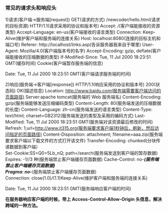 ### 常见的请求头和响应头

1)请求(客户端->服务端[request])
GET(请求的方式) /newcoder/hello.html(请求的目标资源) HTTP/1.1(请求采用的协议和版本号)
Accept: _/_(客户端能接收的资源类型)
Accept-Language: en-us(客户端接收的语言类型)
Connection: Keep-Alive(维护客户端和服务端的连接关系)
Host: localhost:8080(连接的目标主机和端口号)
Referer: http://localhost/links.asp(告诉服务器我来自于哪里)
User-Agent: Mozilla/4.0(客户端版本号的名字)
Accept-Encoding: gzip, deflate(客户端能接收的压缩数据的类型)
If-Modified-Since: Tue, 11 Jul 2000 18:23:51 GMT(缓存时间)
Cookie(客户端暂存服务端的信息)

Date: Tue, 11 Jul 2000 18:23:51 GMT(客户端请求服务端的时间)

2)响应(服务端->客户端[response])
HTTP/1.1(响应采用的协议和版本号) 200(状态码) OK(描述信息)
Location: http://www.baidu.com(服务端需要客户端访问的页面路径)
Server:apache tomcat(服务端的 Web 服务端名)
Content-Encoding: gzip(服务端能够发送压缩编码类型)
Content-Length: 80(服务端发送的压缩数据的长度)
Content-Language: zh-cn(服务端发送的语言类型)
Content-Type: text/html; charset=GB2312(服务端发送的类型及采用的编码方式)
Last-Modified: Tue, 11 Jul 2000 18:23:51 GMT(服务端对该资源最后修改的时间)
Refresh: 1;url=http://www.it315.org(服务端要求客户端1秒钟后，刷新，然后访问指定的页面路径)
Content-Disposition: attachment; filename=aaa.zip(服务端要求客户端以下载文件的方式打开该文件)
Transfer-Encoding: chunked(分块传递数据到客户端）  
 Set-Cookie:SS=Q0=5Lb_nQ; path=/search(服务端发送到客户端的暂存数据)
Expires: -1//3 种(服务端禁止客户端缓存页面数据)
Cache-Control: no-**_(服务端禁止客户端缓存页面数据)  
 Pragma: no-_**(服务端禁止客户端缓存页面数据)  
 Connection: close(1.0)/(1.1)Keep-Alive(维护客户端和服务端的连接关系)

Date: Tue, 11 Jul 2000 18:23:51 GMT(服务端响应客户端的时间)

**在服务器响应客户端的时候，带上 Access-Control-Allow-Origin 头信息，解决跨域的一种方法。**
